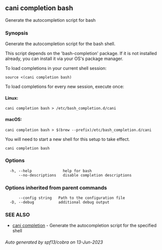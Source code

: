 ## cani completion bash

Generate the autocompletion script for bash

### Synopsis

Generate the autocompletion script for the bash shell.

This script depends on the 'bash-completion' package.
If it is not installed already, you can install it via your OS's package manager.

To load completions in your current shell session:

	source <(cani completion bash)

To load completions for every new session, execute once:

#### Linux:

	cani completion bash > /etc/bash_completion.d/cani

#### macOS:

	cani completion bash > $(brew --prefix)/etc/bash_completion.d/cani

You will need to start a new shell for this setup to take effect.


```
cani completion bash
```

### Options

```
  -h, --help              help for bash
      --no-descriptions   disable completion descriptions
```

### Options inherited from parent commands

```
      --config string   Path to the configuration file
  -D, --debug           additional debug output
```

### SEE ALSO

* [cani completion](cani_completion.md)	 - Generate the autocompletion script for the specified shell

###### Auto generated by spf13/cobra on 13-Jun-2023
